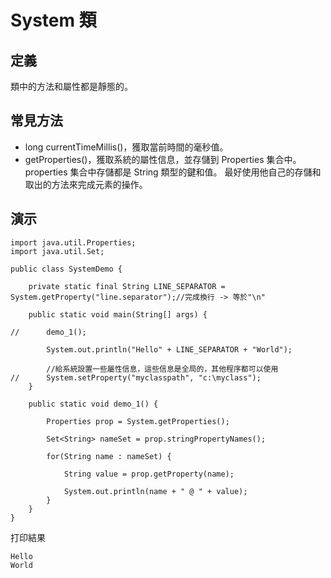# System 類

## 定義
類中的方法和屬性都是靜態的。

## 常見方法
- long currentTimeMillis()，獲取當前時間的毫秒值。
- getProperties()，獲取系統的屬性信息，並存儲到 Properties 集合中。
  properties 集合中存儲都是 String 類型的鍵和值。
  最好使用他自己的存儲和取出的方法來完成元素的操作。

## 演示
```
import java.util.Properties;
import java.util.Set;

public class SystemDemo {
	
	private static final String LINE_SEPARATOR = System.getProperty("line.separator");//完成換行 -> 等於"\n"

	public static void main(String[] args) {
		
//		demo_1();
		
		System.out.println("Hello" + LINE_SEPARATOR + "World");
		
		//給系統設置一些屬性信息，這些信息是全局的，其他程序都可以使用
//		System.setProperty("myclasspath", "c:\myclass");
	}

	public static void demo_1() {
		
		Properties prop = System.getProperties();
		
		Set<String> nameSet = prop.stringPropertyNames();
		
		for(String name : nameSet) {
			
			String value = prop.getProperty(name);
			
			System.out.println(name + " @ " + value);
		}
	}
}
```
打印結果
```
Hello
World

```
